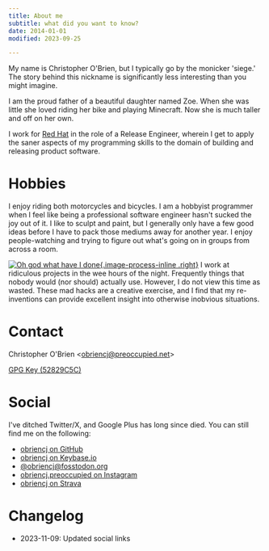 ```yaml
---
title: About me
subtitle: what did you want to know?
date: 2014-01-01
modified: 2023-09-25

---
```


My name is Christopher O'Brien, but I typically go by the monicker
'siege.' The story behind this nickname is significantly less
interesting than you might imagine.

I am the proud father of a beautiful daughter named Zoe. When she was
little she loved riding her bike and playing Minecraft. Now she is
much taller and off on her own.

I work for [Red Hat] in the role of a Release Engineer, wherein I get
to apply the saner aspects of my programming skills to the domain of
building and releasing product software.

[Red Hat]: http://www.redhat.com


# Hobbies

I enjoy riding both motorcycles and bicycles. I am a hobbyist
programmer when I feel like being a professional software engineer
hasn't sucked the joy out of it. I like to sculpt and paint, but I
generally only have a few good ideas before I have to pack those
mediums away for another year. I enjoy people-watching and trying to
figure out what's going on in groups from across a room.

[![Oh god what have I done][DSC00106]{.image-process-inline .right}][DSC00106]
I work at ridiculous projects in the wee hours of the night.
Frequently things that nobody would (nor should) actually use.
However, I do not view this time as wasted. These mad hacks are a
creative exercise, and I find that my re-inventions can provide
excellent insight into otherwise inobvious situations.

[DSC00106]: {static}/photos/DSC00106.JPG


# Contact

Christopher O'Brien &lt;[obriencj@preoccupied.net][email]&gt;

[GPG Key (52829C5C)][gpg]

[email]: email:obriencj@preoccupied.net

[gpg]: {static}/gpg/52829C5C.asc


# Social

I've ditched Twitter/X, and Google Plus has long since died. You can
still find me on the following:

* [obriencj on GitHub](https://github.com/obriencj)
* [obriencj on Keybase.io](https://keybase.io/obriencj)
* [@obriencj@fosstodon.org](https://fosstodon.org/@obriencj)
* [obriencj.preoccupied on Instagram](https://instagram.com/obriencj.preoccupied)
* [obriencj on Strava](https://stava.com/athletes/obriencj)


# Changelog

- 2023-11-09: Updated social links
